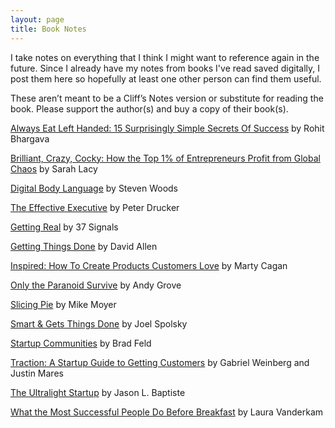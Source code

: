 ```yaml
---
layout: page
title: Book Notes
---
```


I take notes on everything that I think I might want to reference again in the future. Since I already have my notes from books I've read saved digitally, I post them here so hopefully at least one other person can find them useful.

These aren’t meant to be a Cliff’s Notes version or substitute for reading the book. Please support the author(s) and buy a copy of their book(s).

[Always Eat Left Handed: 15 Surprisingly Simple Secrets Of Success](/always-eat-left-handed/) by Rohit Bhargava

[Brilliant, Crazy, Cocky: How the Top 1% of Entrepreneurs Profit from Global Chaos](/brilliant-crazy-cocky) by Sarah Lacy

[Digital Body Language](/digital-body-language/) by Steven Woods

[The Effective Executive](/effective-executive/) by Peter Drucker

[Getting Real](http://laprade.org/getting-real) by 37 Signals

[Getting Things Done](/getting-things-done/) by David Allen

[Inspired: How To Create Products Customers Love](/inspired/) by Marty Cagan

[Only the Paranoid Survive](/only-the-paranoid-survive/) by Andy Grove

[Slicing Pie](http://laprade.org/slicing-pie/) by Mike Moyer

[Smart & Gets Things Done](/smart-and-gets-things-done/) by Joel Spolsky

[Startup Communities](/startup-communities/) by Brad Feld

[Traction: A Startup Guide to Getting Customers](/traction/) by Gabriel Weinberg and Justin Mares

[The Ultralight Startup](/ultralight-startup/) by Jason L. Baptiste

[What the Most Successful People Do Before Breakfast](/success-before-breakfast/) by Laura Vanderkam
